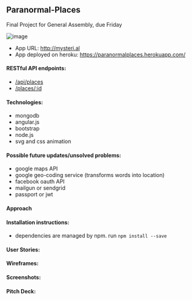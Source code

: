 ## Paranormal-Places

Final Project for General Assembly, due Friday 

![image](https://cloud.githubusercontent.com/assets/5976989/11892604/967445a0-a51e-11e5-8b2c-4a176cd14c1b.png)

- App URL: http://mysteri.al
- App deployed on heroku: https://paranormalplaces.herokuapp.com/ 

#### RESTful API endpoints: 
- [/api/places](https://paranormalplaces.herokuapp.com/api/places) 
- [/places/:id](https://paranormalplaces.herokuapp.com/api/places/567078ae4bdd810103709956)

#### Technologies:
- mongodb
- angular.js
- bootstrap
- node.js
- svg and css animation 

#### Possible future updates/unsolved problems: 
- google maps API
- google geo-coding service (transforms words into location)
- facebook oauth API
- mailgun or sendgrid
- passport or jwt

#### Approach 

#### Installation instructions:
- dependencies are managed by npm. run `npm install --save`

#### User Stories: 

#### Wireframes: 

#### Screenshots: 

#### Pitch Deck:
